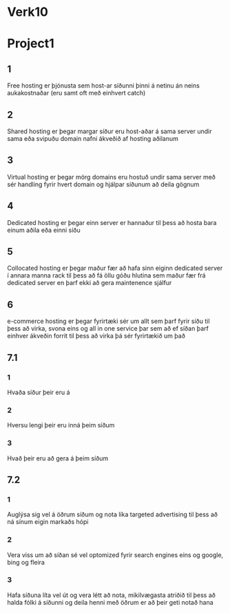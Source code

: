 # Verk10
# Project1
## 1
Free hosting er þjónusta sem host-ar síðunni þinni á netinu án neins aukakostnaðar (eru samt oft með einhvert catch)
## 2
Shared hosting er þegar margar síður eru host-aðar á sama server undir sama eða svipuðu domain nafni ákveðið af hosting aðilanum
## 3
Virtual hosting er þegar mörg domains eru hostuð undir sama server með sér handling fyrir hvert domain og hjálpar síðunum að deila gögnum
## 4
Dedicated hosting er þegar einn server er hannaður til þess að hosta bara einum aðila eða einni síðu
## 5
Collocated hosting er þegar maður fær að hafa sinn eiginn dedicated server í annara manna rack til þess að fá öllu góðu hlutina sem maður fær frá dedicated server en þarf ekki að gera maintenence sjálfur
## 6
e-commerce hosting er þegar fyrirtæki sér um allt sem þarf fyrir síðu til þess að virka, svona eins og all in one service þar sem að ef síðan þarf einhver ákveðin forrit til þess að virka þá sér fyrirtækið um það
## 7.1
### 1
Hvaða síður þeir eru á
### 2
Hversu lengi þeir eru inná þeim síðum
### 3
Hvað þeir eru að gera á þeim síðum
## 7.2
### 1
Auglýsa sig vel á öðrum síðum og nota líka targeted advertising til þess að ná sínum eigin markaðs hópi
### 2
Vera viss um að síðan sé vel optomized fyrir search engines eins og google, bing og fleira
### 3
Hafa síðuna líta vel út og vera létt að nota, mikilvægasta atriðið til þess að halda fólki á síðunni og deila henni með öðrum er að þeir geti notað hana
